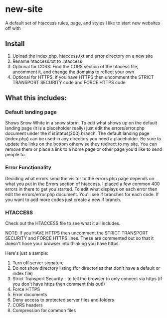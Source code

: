 # new-site
A default set of htaccess rules, page, and styles I like to start new websites off with

## Install
1. Upload the index.php, htaccess.txt and error directory on a new site
2. Rename htaccess.txt to .htaccess
3. Optional for CORS: Find the CORS section of the htacess file, uncomment it, and change the domains to reflect your own
4. Optional for HTTPS: if you have HTTPS then uncomment the STRICT TRANSPORT SECURITY code and FORCE HTTPS code

## What this includes:
### Default landing page
Shows Snow White in a snow storm. To edit what shows up on the default landing page (it is a placeholder really) just edit the errors/error.php document under the if isStatus(200) branch.
The default landing page (index.php) can be used in any directory you need a placeholder.
Be sure to update the links on the bottom otherwise they redirect to my site. You can remove them or place a link to a home page or other page you'd like to send people to.

### Error Functionality
Deciding what errors send the visitor to the errors.php page depends on what you put in the Errors section of htaccess. I placed a few common 400 errors in there to get you started.
To edit what displays on each error then edit the errors/error.php document. You'll see if branches for each code. If you want to add more codes just create a new if branch.

### HTACCESS
Check out the HTACCESS file to see what it all includes. 

NOTE: If you HAVE HTTPS then uncomment the STRICT TRANSPORT SECURITY and FORCE HTTPS lines.
These are commented out so that it doesn't hose your browser into thinking you have https.

Here's just a sample:

1. Turn off server signature
2. Do not show directory listing (for directories that don't have a default or index file)
3. Strict Transport Security - to tell the browser to only connect via https (if you don't have https then comment this out!)
4. Force HTTPS
5. Error documents
6. Deny access to protected server files and folders
7. CORS headers
8. Compression for common files

